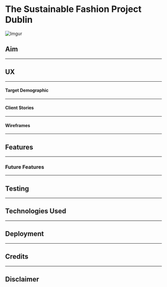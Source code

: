 # **The Sustainable Fashion Project Dublin**

![Imgur](https://i.imgur.com/0KtzvQh.png)

## **Aim**
---

## **UX**
---
#### **Target Demographic**
---
#### **Client Stories**
---
#### **Wireframes**
---
## **Features**
---
### **Future Features**
---
## **Testing**
---
## **Technologies Used**
---
## **Deployment**
---
## **Credits**
---
## **Disclaimer**